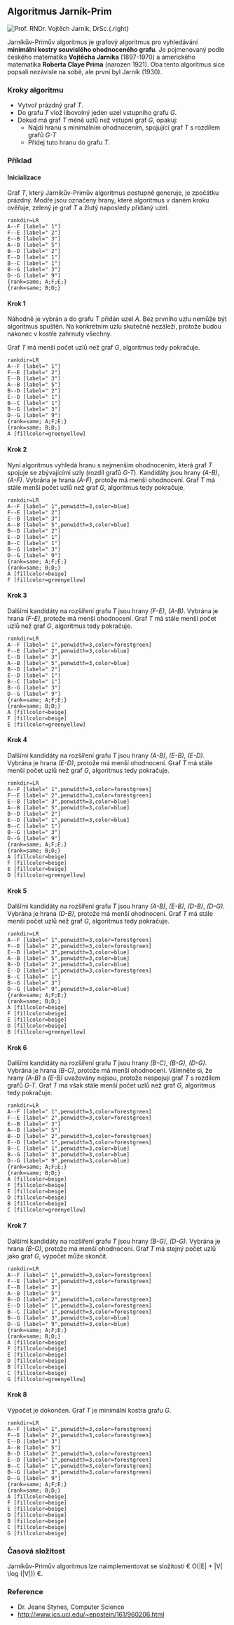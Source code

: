 ## Algoritmus Jarník-Prim

![Prof. RNDr. Vojtěch Jarník, DrSc.](jarnik.png){.right}

Jarníkův-Primův algoritmus je grafový algoritmus pro vyhledávání **minimální kostry souvislého ohodnoceného grafu**. Je pojmenovaný podle českého matematika **Vojtěcha Jarníka** (1897-1970) a amerického matematika **Roberta Claye Prima** (narozen 1921). Oba tento algoritmus sice popsali nezávisle na sobě, ale první byl Jarník (1930).

### Kroky algoritmu

- Vytvoř prázdný graf *T*.
- Do grafu *T* vlož libovolný jeden uzel vstupního grafu *G*.
- Dokud má graf *T* méně uzlů než vstupní graf *G*, opakuj:
  - Najdi hranu s minimálním ohodnocením, spojující graf *T* s rozdílem grafů *G-T*
  - Přidej tuto hranu do grafu *T*.

### Příklad

#### Inicializace

Graf *T*, který Jarníkův-Primův algoritmus postupně generuje, je zpočátku prázdný. Modře jsou označeny hrany, které algoritmus v daném kroku ověřuje, zelený je graf *T* a žlutý naposledy přidaný uzel.

```dot:graph
rankdir=LR
A--F [label=" 1"]
F--E [label=" 2"]
E--B [label=" 3"]
A--B [label=" 5"]
B--D [label=" 2"]
E--D [label=" 1"]
B--C [label=" 1"]
B--G [label=" 3"]
D--G [label=" 9"]
{rank=same; A;F;E;}
{rank=same; B;D;}
```

#### Krok 1

Náhodně je vybrán a do grafu *T* přidán uzel *A*. Bez prvního uzlu nemůže být algoritmus spuštěn. Na konkrétním uzlu skutečně nezáleží, protože budou nakonec v kostře zahrnuty všechny.

Graf *T* má menší počet uzlů než graf *G*, algoritmus tedy pokračuje.

```dot:graph
rankdir=LR
A--F [label=" 1"]
F--E [label=" 2"]
E--B [label=" 3"]
A--B [label=" 5"]
B--D [label=" 2"]
E--D [label=" 1"]
B--C [label=" 1"]
B--G [label=" 3"]
D--G [label=" 9"]
{rank=same; A;F;E;}
{rank=same; B;D;}
A [fillcolor=greenyellow]
```

#### Krok 2

Nyní algoritmus vyhledá hranu s nejmenším ohodnocením, která graf *T* spojuje se zbývajícími uzly (rozdíl grafů *G-T*). Kandidáty jsou hrany *(A-B)*, *(A-F)*. Vybrána je hrana *(A-F)*, protože má menší ohodnocení. Graf *T* má stále menší počet uzlů než graf *G*, algoritmus tedy pokračuje.

```dot:graph
rankdir=LR
A--F [label=" 1",penwidth=3,color=blue]
F--E [label=" 2"]
E--B [label=" 3"]
A--B [label=" 5",penwidth=3,color=blue]
B--D [label=" 2"]
E--D [label=" 1"]
B--C [label=" 1"]
B--G [label=" 3"]
D--G [label=" 9"]
{rank=same; A;F;E;}
{rank=same; B;D;}
A [fillcolor=beige]
F [fillcolor=greenyellow]
```

#### Krok 3

Dalšími kandidáty na rozšíření grafu *T* jsou hrany *(F-E)*, *(A-B)*. Vybrána je hrana *(F-E)*, protože má menší ohodnocení. Graf *T* má stále menší počet uzlů než graf *G*, algoritmus tedy pokračuje.

```dot:graph
rankdir=LR
A--F [label=" 1",penwidth=3,color=forestgreen]
F--E [label=" 2",penwidth=3,color=blue]
E--B [label=" 3"]
A--B [label=" 5",penwidth=3,color=blue]
B--D [label=" 2"]
E--D [label=" 1"]
B--C [label=" 1"]
B--G [label=" 3"]
D--G [label=" 9"]
{rank=same; A;F;E;}
{rank=same; B;D;}
A [fillcolor=beige]
F [fillcolor=beige]
E [fillcolor=greenyellow]
```
#### Krok 4

Dalšími kandidáty na rozšíření grafu *T* jsou hrany *(A-B)*, *(E-B)*, *(E-D)*. Vybrána je hrana *(E-D)*, protože má menší ohodnocení. Graf *T* má stále menší počet uzlů než graf *G*, algoritmus tedy pokračuje.

```dot:graph
rankdir=LR
A--F [label=" 1",penwidth=3,color=forestgreen]
F--E [label=" 2",penwidth=3,color=forestgreen]
E--B [label=" 3",penwidth=3,color=blue]
A--B [label=" 5",penwidth=3,color=blue]
B--D [label=" 2"]
E--D [label=" 1",penwidth=3,color=blue]
B--C [label=" 1"]
B--G [label=" 3"]
D--G [label=" 9"]
{rank=same; A;F;E;}
{rank=same; B;D;}
A [fillcolor=beige]
F [fillcolor=beige]
E [fillcolor=beige]
D [fillcolor=greenyellow]
```

#### Krok 5

Dalšími kandidáty na rozšíření grafu *T* jsou hrany *(A-B)*, *(E-B)*, *(D-B)*, *(D-G)*. Vybrána je hrana *(D-B)*, protože má menší ohodnocení. Graf *T* má stále menší počet uzlů než graf *G*, algoritmus tedy pokračuje.

```dot:graph
rankdir=LR
A--F [label=" 1",penwidth=3,color=forestgreen]
F--E [label=" 2",penwidth=3,color=forestgreen]
E--B [label=" 3",penwidth=3,color=blue]
A--B [label=" 5",penwidth=3,color=blue]
B--D [label=" 2",penwidth=3,color=blue]
E--D [label=" 1",penwidth=3,color=forestgreen]
B--C [label=" 1"]
B--G [label=" 3"]
D--G [label=" 9",penwidth=3,color=blue]
{rank=same; A;F;E;}
{rank=same; B;D;}
A [fillcolor=beige]
F [fillcolor=beige]
E [fillcolor=beige]
D [fillcolor=beige]
B [fillcolor=greenyellow]
```

#### Krok 6

Dalšími kandidáty na rozšíření grafu *T* jsou hrany *(B-C)*, *(B-G)*, *(D-G)*. Vybrána je hrana *(B-C)*, protože má menší ohodnocení. Všimněte si, že hrany *(A-B)* a *(E-B)* uvažovány nejsou, protože nespojují graf *T* s rozdílem grafů *G-T*. Graf *T* má však stále menší počet uzlů než graf *G*, algoritmus tedy pokračuje.

```dot:graph
rankdir=LR
A--F [label=" 1",penwidth=3,color=forestgreen]
F--E [label=" 2",penwidth=3,color=forestgreen]
E--B [label=" 3"]
A--B [label=" 5"]
B--D [label=" 2",penwidth=3,color=forestgreen]
E--D [label=" 1",penwidth=3,color=forestgreen]
B--C [label=" 1",penwidth=3,color=blue]
B--G [label=" 3",penwidth=3,color=blue]
D--G [label=" 9",penwidth=3,color=blue]
{rank=same; A;F;E;}
{rank=same; B;D;}
A [fillcolor=beige]
F [fillcolor=beige]
E [fillcolor=beige]
D [fillcolor=beige]
B [fillcolor=beige]
C [fillcolor=greenyellow]
```

#### Krok 7

Dalšími kandidáty na rozšíření grafu *T* jsou hrany *(B-G)*, *(D-G)*. Vybrána je hrana *(B-G)*, protože má menší ohodnocení. Graf *T* má stejný počet uzlů jako graf *G*, výpočet může skončit.

```dot:graph
rankdir=LR
A--F [label=" 1",penwidth=3,color=forestgreen]
F--E [label=" 2",penwidth=3,color=forestgreen]
E--B [label=" 3"]
A--B [label=" 5"]
B--D [label=" 2",penwidth=3,color=forestgreen]
E--D [label=" 1",penwidth=3,color=forestgreen]
B--C [label=" 1",penwidth=3,color=forestgreen]
B--G [label=" 3",penwidth=3,color=blue]
D--G [label=" 9",penwidth=3,color=blue]
{rank=same; A;F;E;}
{rank=same; B;D;}
A [fillcolor=beige]
F [fillcolor=beige]
E [fillcolor=beige]
D [fillcolor=beige]
B [fillcolor=beige]
C [fillcolor=beige]
G [fillcolor=greenyellow]
```

#### Krok 8

Výpočet je dokončen. Graf *T* je minimální kostra grafu *G*.

```dot:graph
rankdir=LR
A--F [label=" 1",penwidth=3,color=forestgreen]
F--E [label=" 2",penwidth=3,color=forestgreen]
E--B [label=" 3"]
A--B [label=" 5"]
B--D [label=" 2",penwidth=3,color=forestgreen]
E--D [label=" 1",penwidth=3,color=forestgreen]
B--C [label=" 1",penwidth=3,color=forestgreen]
B--G [label=" 3",penwidth=3,color=forestgreen]
D--G [label=" 9"]
{rank=same; A;F;E;}
{rank=same; B;D;}
A [fillcolor=beige]
F [fillcolor=beige]
E [fillcolor=beige]
D [fillcolor=beige]
B [fillcolor=beige]
C [fillcolor=beige]
G [fillcolor=beige]
```

### Časová složitost

Jarníkův-Primův algoritmus lze naimplementovat se složitostí € O(|E| + |V| \log (|V|)) €.

### Reference

- Dr. Jeane Stynes, Computer Science
- http://www.ics.uci.edu/~eppstein/161/960206.html